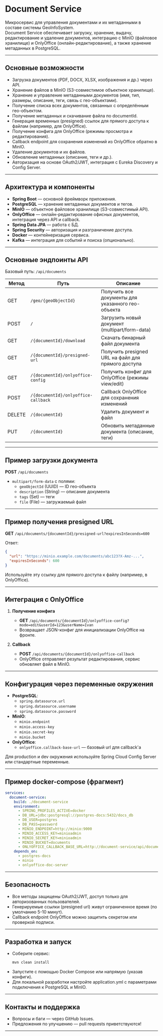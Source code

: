 # Document Service

Микросервис для управления документами и их метаданными в составе системы GeoInfoSystem.  
Document Service обеспечивает загрузку, хранение, выдачу, редактирование и удаление документов, интеграцию с MinIO (файловое хранилище) и OnlyOffice (онлайн-редактирование), а также хранение метаданных в PostgreSQL.

---

## Основные возможности

- Загрузка документов (PDF, DOCX, XLSX, изображения и др.) через API.
- Хранение файлов в MinIO (S3-совместимое объектное хранилище).
- Хранение и управление метаданными документов (имя, тип, размеры, описание, теги, связь с гео-объектами).
- Получение списка всех документов, связанных с определённым гео-объектом.
- Получение метаданных и скачивание файла по documentId.
- Генерация временных (presigned) ссылок для прямого доступа к файлам (например, для OnlyOffice).
- Получение конфига для OnlyOffice (режимы просмотра и редактирования).
- Callback endpoint для сохранения изменений из OnlyOffice обратно в MinIO.
- Удаление документов и их файлов.
- Обновление метаданных (описание, теги и др.).
- Авторизация на основе OAuth2/JWT, интеграция с Eureka Discovery и Config Server.

---

## Архитектура и компоненты

- **Spring Boot** — основной фреймворк приложения.
- **PostgreSQL** — хранение метаданных документов и тегов.
- **MinIO** — объектное файловое хранилище (S3-совместимый API).
- **OnlyOffice** — онлайн-редактирование офисных документов, интеграция через API и callback.
- **Spring Data JPA** — работа с БД.
- **Spring Security** — авторизация и разграничение доступа.
- **Docker** — контейнеризация сервиса.
- **Kafka** — интеграция для событий и поиска (опционально).

---

## Основные эндпоинты API

Базовый путь: `/api/documents`

| Метод   | Путь                                      | Описание                                                 |
|---------|-------------------------------------------|----------------------------------------------------------|
| GET     | `/geo/{geoObjectId}`                      | Получить все документы для указанного гео-объекта        |
| POST    | `/`                                       | Загрузить новый документ (multipart/form-data)           |
| GET     | `/{documentId}/download`                  | Скачать бинарный файл документа                          |
| GET     | `/{documentId}/presigned-url`             | Получить presigned URL на файл для прямого доступа       |
| GET     | `/{documentId}/onlyoffice-config`         | Получить конфиг для OnlyOffice (режимы view/edit)        |
| POST    | `/{documentId}/onlyoffice-callback`       | Callback OnlyOffice для сохранения изменений             |
| DELETE  | `/{documentId}`                           | Удалить документ и файл                                  |
| PUT     | `/{documentId}`                           | Обновить метаданные документа (описание, теги)           |

---

## Пример загрузки документа

**POST** `/api/documents`

- `multipart/form-data` с полями:
    - `geoObjectId` (UUID) — ID гео-объекта
    - `description` (String) — описание документа
    - `tags` (Set<String>) — теги
    - `file` (File) — загружаемый файл

---

## Пример получения presigned URL

**GET** `/api/documents/{documentId}/presigned-url?expiresInSeconds=600`

Ответ:
```json
{
  "url": "https://minio.example.com/documents/abc123?X-Amz-...",
  "expiresInSeconds": 600
}
```
Используйте эту ссылку для прямого доступа к файлу (например, в OnlyOffice).

---

## Интеграция с OnlyOffice

1. **Получение конфига**
    - **GET** `/api/documents/{documentId}/onlyoffice-config?mode=edit&userId=123&userName=Ivan`
    - Возвращает JSON-конфиг для инициализации OnlyOffice на фронте.

2. **Callback**
    - **POST** `/api/documents/{documentId}/onlyoffice-callback`
    - OnlyOffice отправляет результат редактирования, сервис обновляет файл в MinIO.

---

## Конфигурация через переменные окружения

- **PostgreSQL**:
    - `spring.datasource.url`
    - `spring.datasource.username`
    - `spring.datasource.password`
- **MinIO**:
    - `minio.endpoint`
    - `minio.access-key`
    - `minio.secret-key`
    - `minio.bucket`
- **OnlyOffice**:
    - `onlyoffice.callback-base-url` — базовый url для callback'а

Для production и dev окружения используйте Spring Cloud Config Server или стандартные переменные.

---

## Пример docker-compose (фрагмент)

```yaml
services:
  document-service:
    build: ./document-service
    environment:
      - SPRING_PROFILES_ACTIVE=docker
      - DB_URL=jdbc:postgresql://postgres-docs:5432/docs_db
      - DB_USER=postgres
      - DB_PASS=password
      - MINIO_ENDPOINT=http://minio:9000
      - MINIO_ACCESS_KEY=minioadmin
      - MINIO_SECRET_KEY=minioadmin
      - MINIO_BUCKET=documents
      - ONLYOFFICE_CALLBACK_BASE_URL=http://document-service/api/documents
    depends_on:
      - postgres-docs
      - minio
      - onlyoffice-doc-server
```

---

## Безопасность

- Все методы защищены OAuth2/JWT, доступ только для авторизованных пользователей.
- Генерируемые ссылки (presigned url) живут ограниченное время (по умолчанию 5-10 минут).
- Callback endpoint OnlyOffice можно защитить секретом или проверкой подписи.

---

## Разработка и запуск

- Соберите сервис:
  ```bash
  mvn clean install
  ```
- Запустите с помощью Docker Compose или напрямую (указав конфиги).
- Для локальной разработки настройте application.yml с параметрами подключения к PostgreSQL и MinIO.

---

## Контакты и поддержка

- Вопросы и баги — через GitHub Issues.
- Предложения по улучшению — pull requests приветствуются!

---